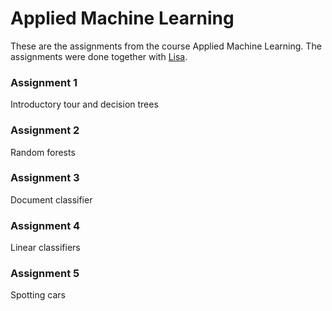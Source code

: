 # Applied Machine Learning


These are the assignments from the course Applied Machine Learning. The assignments were done together with [Lisa](https://github.com/lisaelsi).

### Assignment 1
Introductory tour and decision trees

### Assignment 2
Random forests

### Assignment 3
Document classifier

### Assignment 4
Linear classifiers

### Assignment 5
Spotting cars
